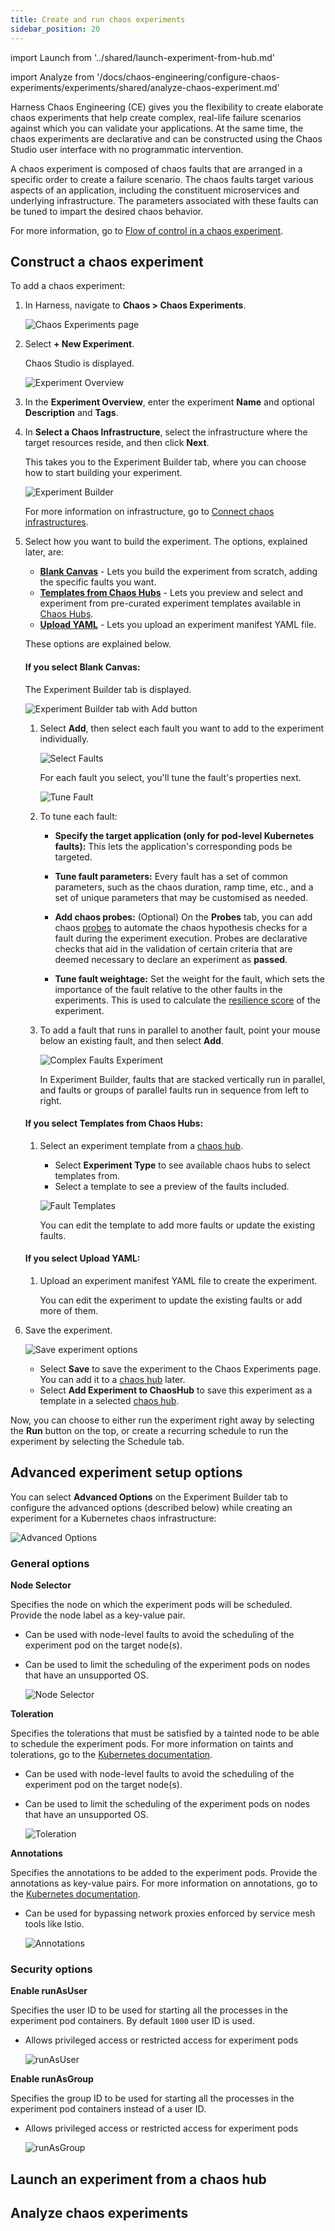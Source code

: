 ```yaml
---
title: Create and run chaos experiments
sidebar_position: 20
---
```


import Launch from '../shared/launch-experiment-from-hub.md'


import Analyze from '/docs/chaos-engineering/configure-chaos-experiments/experiments/shared/analyze-chaos-experiment.md'

Harness Chaos Engineering (CE) gives you the flexibility to create elaborate chaos experiments that help create complex, real-life failure scenarios against which you can validate your applications. At the same time, the chaos experiments are declarative and can be constructed using the Chaos Studio user interface with no programmatic intervention.

A chaos experiment is composed of chaos faults that are arranged in a specific order to create a failure scenario. The chaos faults target various aspects of an application, including the constituent microservices and underlying infrastructure. The parameters associated with these faults can be tuned to impart the desired chaos behavior.

For more information, go to [Flow of control in a chaos experiment](/docs/chaos-engineering/configure-chaos-experiments/experiments/experiment-execution).

## Construct a chaos experiment

To add a chaos experiment:

1. In Harness, navigate to **Chaos > Chaos Experiments**. 

	![Chaos Experiments page](./static/construct-and-run-custom-chaos-experiments/chaos-experiments.png)

1. Select **+ New Experiment**.

	Chaos Studio is displayed.

	![Experiment Overview](./static/construct-and-run-custom-chaos-experiments/experiment-overview.png)

1. In the **Experiment Overview**, enter the experiment **Name** and optional **Description** and **Tags**.

1. In **Select a Chaos Infrastructure**, select the infrastructure where the target resources reside, and then click **Next**.

	This takes you to the Experiment Builder tab, where you can choose how to start building your experiment.

	![Experiment Builder](./static/construct-and-run-custom-chaos-experiments/experiment-builder.png)

	For more information on infrastructure, go to [Connect chaos infrastructures](/docs/chaos-engineering/chaos-infrastructure/connect-chaos-infrastructures).

1. Select how you want to build the experiment. The options, explained later, are:

	* [**Blank Canvas**](#if-you-select-blank-canvas) - Lets you build the experiment from scratch, adding the specific faults you want.
	* [**Templates from Chaos Hubs**](#if-you-select-templates-from-chaos-hubs) - Lets you preview and select and experiment from pre-curated experiment templates available in [Chaos Hubs](/docs/category/chaos-hubs).
	* [**Upload YAML**](#if-you-select-upload-yaml) - Lets you upload an experiment manifest YAML file.

	These options are explained below.

	#### If you select Blank Canvas:

	The Experiment Builder tab is displayed.

	![Experiment Builder tab with Add button](./static/construct-and-run-custom-chaos-experiments/experiment-builder-add.png)

	1. Select **Add**, then select each fault you want to add to the experiment individually.

		![Select Faults](./static/construct-and-run-custom-chaos-experiments/select-faults.png)

		For each fault you select, you'll tune the fault's properties next.

		![Tune Fault](./static/construct-and-run-custom-chaos-experiments/tune-fault.png)

	1. To tune each fault:

		* **Specify the target application (only for pod-level Kubernetes faults):** This lets the application's corresponding pods be targeted.

		* **Tune fault parameters:** Every fault has a set of common parameters, such as the chaos duration, ramp time, etc., and a set of unique parameters that may be customised as needed.

		* **Add chaos probes:** (Optional) On the **Probes** tab, you can add chaos [probes](/docs/category/probes-1) to automate the chaos hypothesis checks for a fault during the experiment execution. Probes are declarative checks that aid in the validation of certain criteria that are deemed necessary to declare an experiment as **passed**.

		* **Tune fault weightage:** Set the weight for the fault, which sets the importance of the fault relative to the other faults in the experiments. This is used to calculate the [resilience score](/docs/chaos-engineering/configure-chaos-experiments/experiments/resilience-score) of the experiment.

	1. To add a fault that runs in parallel to another fault, point your mouse below an existing fault, and then select **Add**.

		![Complex Faults Experiment](./static/construct-and-run-custom-chaos-experiments/complex-faults-experiment.png)

		In Experiment Builder, faults that are stacked vertically run in parallel, and faults or groups of parallel faults run in sequence from left to right.

	#### If you select Templates from Chaos Hubs:

	1. Select an experiment template from a [chaos hub](/docs/category/chaos-hubs).

		* Select **Experiment Type** to see available chaos hubs to select templates from.
		* Select a template to see a preview of the faults included.

		![Fault Templates](./static/construct-and-run-custom-chaos-experiments/fault-templates.png)

		You can edit the template to add more faults or update the existing faults.

	#### If you select Upload YAML:

	1. Upload an experiment manifest YAML file to create the experiment.

		You can edit the experiment to update the existing faults or add more of them.

1. Save the experiment.

	![Save experiment options](./static/construct-and-run-custom-chaos-experiments/save-experiment.png)

	* Select **Save** to save the experiment to the Chaos Experiments page. You can add it to a [chaos hub](/docs/category/chaos-hubs) later.
	* Select **Add Experiment to ChaosHub** to save this experiment as a template in a selected [chaos hub](/docs/category/chaos-hubs).

Now, you can choose to either run the experiment right away by selecting the **Run** button on the top, or create a recurring schedule to run the experiment by selecting the Schedule tab.

## Advanced experiment setup options

You can select **Advanced Options** on the Experiment Builder tab to configure the advanced options (described below) while creating an experiment for a Kubernetes chaos infrastructure:

![Advanced Options](./static/construct-and-run-custom-chaos-experiments/advanced-options.png)

### General options

**Node Selector** 

Specifies the node on which the experiment pods will be scheduled. Provide the node label as a key-value pair.

- Can be used with node-level faults to avoid the scheduling of the experiment pod on the target node(s).
- Can be used to limit the scheduling of the experiment pods on nodes that have an unsupported OS.

	![Node Selector](./static/construct-and-run-custom-chaos-experiments/node-selector.png)

**Toleration** 

Specifies the tolerations that must be satisfied by a tainted node to be able to schedule the experiment pods. For more information on taints and tolerations, go to the [Kubernetes documentation](https://kubernetes.io/docs/concepts/scheduling-eviction/taint-and-toleration/).

- Can be used with node-level faults to avoid the scheduling of the experiment pod on the target node(s).
- Can be used to limit the scheduling of the experiment pods on nodes that have an unsupported OS.

	![Toleration](./static/construct-and-run-custom-chaos-experiments/toleration.png)

**Annotations** 

Specifies the annotations to be added to the experiment pods. Provide the annotations as key-value pairs. For more information on annotations, go to the [Kubernetes documentation](https://kubernetes.io/docs/concepts/overview/working-with-objects/annotations/).

- Can be used for bypassing network proxies enforced by service mesh tools like Istio.

	![Annotations](./static/construct-and-run-custom-chaos-experiments/annotations.png)

### Security options

**Enable runAsUser** 

Specifies the user ID to be used for starting all the processes in the experiment pod containers. By default `1000` user ID is used.

- Allows privileged access or restricted access for experiment pods

	![runAsUser](./static/construct-and-run-custom-chaos-experiments/run-as-user.png)

**Enable runAsGroup** 

Specifies the group ID to be used for starting all the processes in the experiment pod containers instead of a user ID.

- Allows privileged access or restricted access for experiment pods

	![runAsGroup](./static/construct-and-run-custom-chaos-experiments/run-as-group.png)

## Launch an experiment from a chaos hub

<Launch />

## Analyze chaos experiments

<Analyze />
